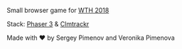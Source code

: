 Small browser game for [WTH 2018](http://wth.by)

Stack: [Phaser 3](https://phaser.io/phaser3) & [Сlmtrackr](https://github.com/auduno/clmtrackr/)

Made with ❤️ by Sergey Pimenov and Veronika Pimenova
